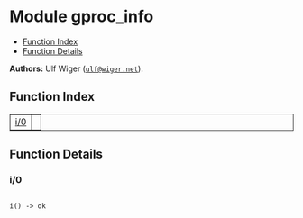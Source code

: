 

# Module gproc_info #
* [Function Index](#index)
* [Function Details](#functions)

__Authors:__ Ulf Wiger ([`ulf@wiger.net`](mailto:ulf@wiger.net)).

<a name="index"></a>

## Function Index ##


<table width="100%" border="1" cellspacing="0" cellpadding="2" summary="function index"><tr><td valign="top"><a href="#i-0">i/0</a></td><td></td></tr></table>


<a name="functions"></a>

## Function Details ##

<a name="i-0"></a>

### i/0 ###

<pre><code>
i() -&gt; ok
</code></pre>
<br />

